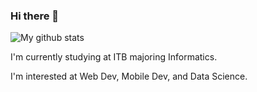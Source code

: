 ### Hi there 👋


<!--
**fwznbg/fwznbg** is a ✨ _special_ ✨ repository because its `README.md` (this file) appears on your GitHub profile.

Here are some ideas to get you started:

- 🔭 I’m currently working on ...
- 🌱 I’m currently learning ...
- 👯 I’m looking to collaborate on ...
- 🤔 I’m looking for help with ...
- 💬 Ask me about ...
- 📫 How to reach me: ...
- 😄 Pronouns: ...
- ⚡ Fun fact: ...
-->
![My github stats](https://github-readme-stats.vercel.app/api?username=fwznbg&show_icons=true&theme=dracula)

<!--[![Top Langs](https://github-readme-stats.vercel.app/api/top-langs/?username=fwznbg)](https://github.com/anuraghazra/github-readme-stats)
-->
I'm currently studying at ITB majoring Informatics.

I'm interested at Web Dev, Mobile Dev, and Data Science.
